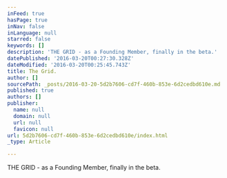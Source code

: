 ```yaml
---
inFeed: true
hasPage: true
inNav: false
inLanguage: null
starred: false
keywords: []
description: 'THE GRID - as a Founding Member, finally in the beta.'
datePublished: '2016-03-20T00:27:30.328Z'
dateModified: '2016-03-20T00:25:45.743Z'
title: The Grid.
author: []
sourcePath: _posts/2016-03-20-5d2b7606-cd7f-460b-853e-6d2cedbd610e.md
published: true
authors: []
publisher:
  name: null
  domain: null
  url: null
  favicon: null
url: 5d2b7606-cd7f-460b-853e-6d2cedbd610e/index.html
_type: Article

---
```

THE GRID - as a Founding Member, finally in the beta.